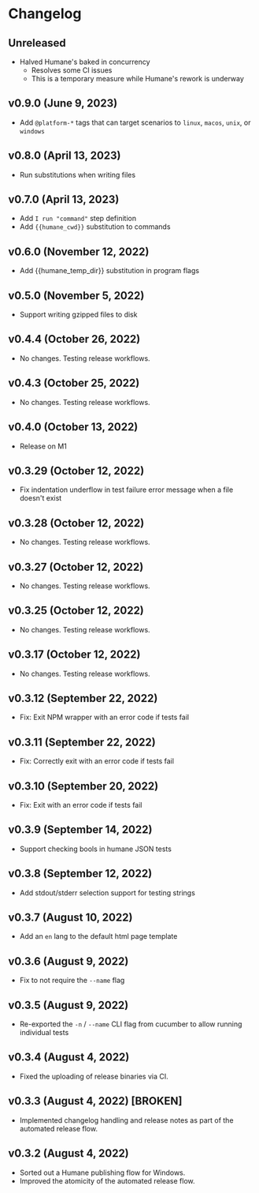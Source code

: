 # Changelog

<!-- 
    Add changes to the Unreleased section during development.
    Do not change this header — the GitHub action that releases
    this project will edit this file and add the version header for you.
    The Unreleased block will also be used for the GitHub release notes.
-->

## Unreleased

* Halved Humane's baked in concurrency
  * Resolves some CI issues
  * This is a temporary measure while Humane's rework is underway

## v0.9.0 (June 9, 2023)

* Add `@platform-*` tags that can target scenarios to `linux`, `macos`, `unix`, or `windows`

## v0.8.0 (April 13, 2023)

* Run substitutions when writing files

## v0.7.0 (April 13, 2023)

* Add `I run "command"` step definition
* Add `{{humane_cwd}}` substitution to commands

## v0.6.0 (November 12, 2022)

* Add {{humane_temp_dir}} substitution in program flags

## v0.5.0 (November 5, 2022)

* Support writing gzipped files to disk

## v0.4.4 (October 26, 2022)

* No changes. Testing release workflows.

## v0.4.3 (October 25, 2022)

* No changes. Testing release workflows.

## v0.4.0 (October 13, 2022)

* Release on M1

## v0.3.29 (October 12, 2022)

* Fix indentation underflow in test failure error message when a file doesn't exist

## v0.3.28 (October 12, 2022)

* No changes. Testing release workflows.

## v0.3.27 (October 12, 2022)

* No changes. Testing release workflows.

## v0.3.25 (October 12, 2022)

* No changes. Testing release workflows.

## v0.3.17 (October 12, 2022)

* No changes. Testing release workflows.

## v0.3.12 (September 22, 2022)

* Fix: Exit NPM wrapper with an error code if tests fail

## v0.3.11 (September 22, 2022)

* Fix: Correctly exit with an error code if tests fail

## v0.3.10 (September 20, 2022)

* Fix: Exit with an error code if tests fail

## v0.3.9 (September 14, 2022)

* Support checking bools in humane JSON tests

## v0.3.8 (September 12, 2022)

* Add stdout/stderr selection support for testing strings

## v0.3.7 (August 10, 2022)

* Add an `en` lang to the default html page template

## v0.3.6 (August 9, 2022)

* Fix to not require the `--name` flag

## v0.3.5 (August 9, 2022)

* Re-exported the `-n` / `--name` CLI flag from cucumber to allow running individual tests

## v0.3.4 (August 4, 2022)

* Fixed the uploading of release binaries via CI.

## v0.3.3 (August 4, 2022) [BROKEN]

* Implemented changelog handling and release notes as part of the automated release flow.

## v0.3.2 (August 4, 2022)

* Sorted out a Humane publishing flow for Windows.
* Improved the atomicity of the automated release flow.